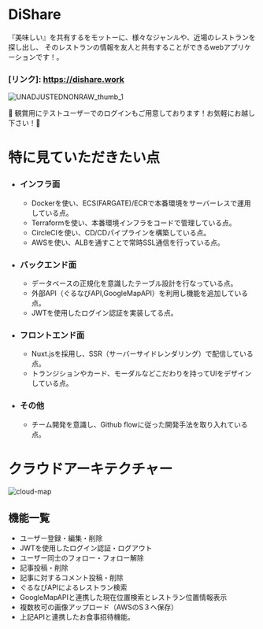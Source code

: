 # DiShare

『美味しい』を共有するをモットーに、様々なジャンルや、近場のレストランを探し出し、
そのレストランの情報を友人と共有することができるwebアプリケーションです！。

### [リンク]: https://dishare.work

![UNADJUSTEDNONRAW_thumb_1](https://user-images.githubusercontent.com/49737864/84769305-94c31680-b010-11ea-8e82-f0d925e6e9f9.jpg)

:hamburger:  観賞用にテストユーザーでのログインもご用意しております！お気軽にお越し下さい！:hamburger:

# 特に見ていただきたい点
- ### インフラ面
  - Dockerを使い、ECS(FARGATE)/ECRで本番環境をサーバーレスで運用している点。
  - Terraformを使い、本番環境インフラをコードで管理している点。
  - CircleCIを使い、CD/CDパイプラインを構築している点。
  - AWSを使い、ALBを通すことで常時SSL通信を行っている点。
- ### バックエンド面
  - データベースの正規化を意識したテーブル設計を行なっている点。
  - 外部API（ぐるなびAPI,GoogleMapAPI）を利用し機能を追加している点。
  - JWTを使用したログイン認証を実装してる点。
- ### フロントエンド面
  - Nuxt.jsを採用し、SSR（サーバーサイドレンダリング）で配信している点。
  - トランジションやカード、モーダルなどこだわりを持ってUIをデザインしている点。
- ### その他
  - チーム開発を意識し、Github flowに従った開発手法を取り入れている点。

# クラウドアーキテクチャー
![cloud-map](https://user-images.githubusercontent.com/49737864/84779262-23d72b00-b01f-11ea-8e2c-9347f31a07a7.png)

## 機能一覧
- ユーザー登録・編集・削除
- JWTを使用したログイン認証・ログアウト
- ユーザー同士のフォロー・フォロー解除
- 記事投稿・削除
- 記事に対するコメント投稿・削除
- ぐるなびAPIによるレストラン検索
- GoogleMapAPIと連携した現在位置検索とレストラン位置情報表示
- 複数枚可の画像アップロード（AWSのS３へ保存）
- 上記APIと連携したお食事招待機能。
